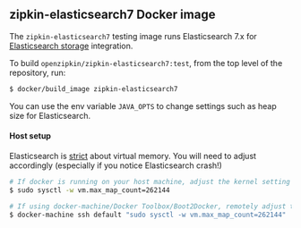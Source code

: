 ## zipkin-elasticsearch7 Docker image

The `zipkin-elasticsearch7` testing image runs Elasticsearch 7.x for [Elasticsearch storage](../../../zipkin-storage/elasticsearch)
integration.

To build `openzipkin/zipkin-elasticsearch7:test`, from the top level of the repository, run:
```bash
$ docker/build_image zipkin-elasticsearch7
```

You can use the env variable `JAVA_OPTS` to change settings such as heap size for Elasticsearch.

#### Host setup
Elasticsearch is [strict](https://github.com/docker-library/docs/tree/master/elasticsearch#host-setup)
about virtual memory. You will need to adjust accordingly (especially if you notice Elasticsearch crash!)

```bash
# If docker is running on your host machine, adjust the kernel setting directly
$ sudo sysctl -w vm.max_map_count=262144

# If using docker-machine/Docker Toolbox/Boot2Docker, remotely adjust the same
$ docker-machine ssh default "sudo sysctl -w vm.max_map_count=262144"
```
